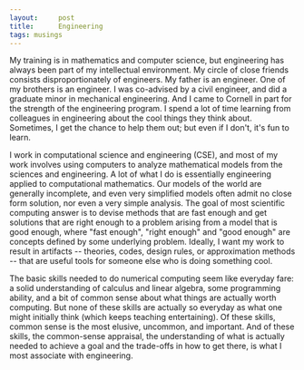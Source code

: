 ```yaml
---
layout:     post
title:      Engineering
tags: musings
---
```


My training is in mathematics and computer science, but engineering
has always been part of my intellectual environment.  My circle of
close friends consists disproportionately of engineers.  My father is
an engineer.  One of my brothers is an engineer.  I was co-advised by
a civil engineer, and did a graduate minor in mechanical engineering.
And I came to Cornell in part for the strength of the engineering
program.  I spend a lot of time learning from colleagues in
engineering about the cool things they think about.  Sometimes, I get
the chance to help them out; but even if I don't, it's fun to learn.

I work in computational science and engineering (CSE), and most of my
work involves using computers to analyze mathematical models from the
sciences and engineering.  A lot of what I do is essentially
engineering applied to computational mathematics.  Our models of the
world are generally incomplete, and even very simplified models often
admit no close form solution, nor even a very simple analysis.  The
goal of most scientific computing answer is to devise methods that are
fast enough and get solutions that are right enough to a problem
arising from a model that is good enough, where "fast enough", "right
enough" and "good enough" are concepts defined by some underlying
problem.  Ideally, I want my work to result in artifacts -- theories, codes,
design rules, or approximation methods -- that are useful tools for
someone else who is doing something cool.

The basic skills needed to do numerical computing seem like everyday
fare: a solid understanding of calculus and linear algebra, some
programming ability, and a bit of common sense about what things are
actually worth computing.  But none of these skills are actually so
everyday as what one might initially think (which keeps teaching
entertaining).  Of these skills, common sense is the most elusive,
uncommon, and important.  And of these skills, the common-sense
appraisal, the understanding of what is actually needed to achieve a
goal and the trade-offs in how to get there, is what I most associate
with engineering.
